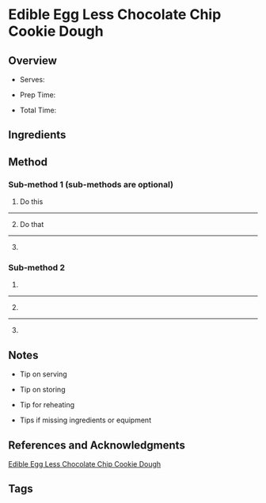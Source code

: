 # Edible Egg Less Chocolate Chip Cookie Dough

## Overview

- Serves:

- Prep Time:

- Total Time:

## Ingredients



## Method

### Sub-method 1 (sub-methods are optional)

1. Do this
---
2. Do that
---
3.

### Sub-method 2

1.
---
2.
---
3.

## Notes

- Tip on serving

- Tip on storing

- Tip for reheating

- Tips if missing ingredients or equipment

## References and Acknowledgments

[Edible Egg Less Chocolate Chip Cookie Dough](http://centercutcook.com/edible-egg-less-chocolate-chip-cookie-dough/)

## Tags


